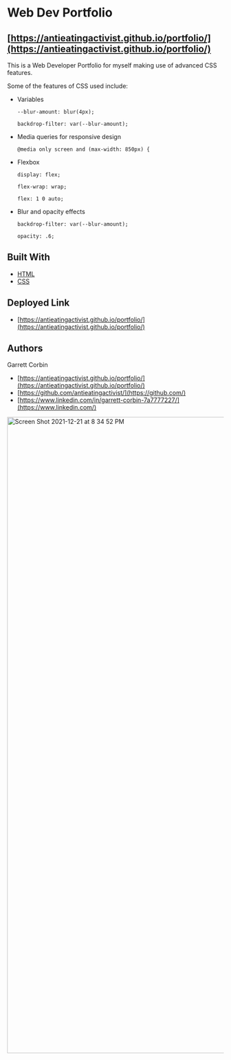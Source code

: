 # Web Dev Portfolio
## [https://antieatingactivist.github.io/portfolio/](https://antieatingactivist.github.io/portfolio/)

This is a Web Developer Portfolio for myself making use of advanced CSS features. 

Some of the features of CSS used include:

- Variables

    `--blur-amount: blur(4px);`
    
    `backdrop-filter: var(--blur-amount);`
    
- Media queries for responsive design

    `@media only screen and (max-width: 850px) {`
   
- Flexbox

    `display: flex;`
    
    `flex-wrap: wrap;`
    
    `flex: 1 0 auto;`
    
- Blur and opacity effects

    `backdrop-filter: var(--blur-amount);`
    
    `opacity: .6;`



## Built With

* [HTML](https://developer.mozilla.org/en-US/docs/Web/HTML)
* [CSS](https://developer.mozilla.org/en-US/docs/Web/CSS)


## Deployed Link

* [https://antieatingactivist.github.io/portfolio/](https://antieatingactivist.github.io/portfolio/)


## Authors

Garrett Corbin

- [https://antieatingactivist.github.io/portfolio/](https://antieatingactivist.github.io/portfolio/)
- [https://github.com/antieatingactivist/](https://github.com/)
- [https://www.linkedin.com/in/garrett-corbin-7a7777227/](https://www.linkedin.com/)

<img width="1479" alt="Screen Shot 2021-12-21 at 8 34 52 PM" src="https://user-images.githubusercontent.com/1414728/147036152-196b566b-15a9-4c38-85fd-06f0b0b77386.png">
